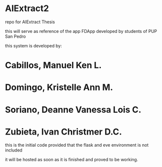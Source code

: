 AIExtract2
============

repo for AIExtract Thesis

this will serve as reference of the app FDApp developed by students of PUP San Pedro

this system is developed by:

Cabillos, Manuel Ken L.
=
Domingo, Kristelle Ann M.
=
Soriano, Deanne Vanessa Lois C.
=
Zubieta, Ivan Christmer D.C.
============

this is the initial code provided that the flask and eve environment is not included

it will be hosted as soon as it is finished and proved to be working.
